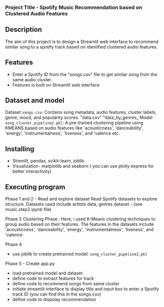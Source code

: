 ### Project Title - Spotify Music Recommendation based on Clustered Audio Features 

## Description 
The aim of this project is to design a Streamlit web interface to recommend similar song to a spotify track based on identified clustered audio features. 
## Features 
- Enter a Spotify ID from the "songs.csv" file to get similar song from the same audio cluster.
- Features is built on Streamlit web interface

## Dataset and model 
Dataset
`songs.csv`: Contains song metadata, audio features, cluster labels, genre, mood, and popularity scores.
"data.csv"
"data_by_genres_
Model
`song_cluster_pipeline2.pkl`: A pre-trained clustering pipeline using KMEANS based on audio features like 'acousticness', 'danceability', 'energy', 'instrumentalness', 'liveness', and 'valence etc.

## Installing
- Stremlit, pandas, scikit-learn, joblib
- Visualization- matplotlib and seaborn ( you can use plotly express for better interactivity) 

## Executing program 
Phase 1 and 2 - Read and explore dataset
Read Spotify datasets to explore structure. Datasets used include aritists data, genres dataset - (see music.step2.ipynb file)

Phase 3
Clustering Phase : Here, i used K-Means clustering techniques to group audio based on their features. The features in the datasets include 'acousticness', 'danceability', 'energy', 'instrumentalness', 'liveness', and 'valence

Phase 4
- use joblib to create pretrained model: `song_cluster_pipeline2.pkl`

Phase 5 - Create app.py 
- load pretrained model and dataset
- define code to extract features for track
- define code to recommend songs from same cluster
- initiate streamlit interface to display title and input box to enter a Spotify track ID (you can find this in the songs.csv)
- define code to dispolay recommendation


